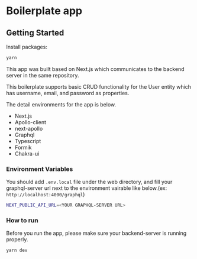 # Boilerplate app

## Getting Started

Install packages:

```bash
yarn
```

This app was built based on Next.js which communicates to the backend server in the same repository.

This boilerplate supports basic CRUD functionality for the User entity which has username, email, and password as properties.

The detail environments for the app is below.

- Next.js
- Apollo-client
- next-apollo
- Graphql
- Typescript
- Formik
- Chakra-ui

### Environment Variables

You should add `.env.local` file under the web directory, and fill your graphql-server url next to the environment vairable like below.(ex: `http://localhost:4000/graphql`)

```bash
NEXT_PUBLIC_API_URL=<YOUR GRAPHQL-SERVER URL>
```

### How to run

Before you run the app, please make sure your backend-server is running properly.

```bash
yarn dev
```
